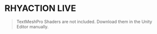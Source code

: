# RHYACTION LIVE

> TextMeshPro Shaders are not included. Download them in the Unity Editor manually.
> 